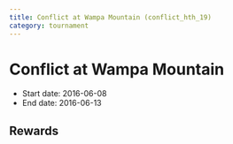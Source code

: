 ```yaml
---
title: Conflict at Wampa Mountain (conflict_hth_19)
category: tournament
---
```

# Conflict at Wampa Mountain

  * Start date: 2016-06-08
  * End date: 2016-06-13

## Rewards

